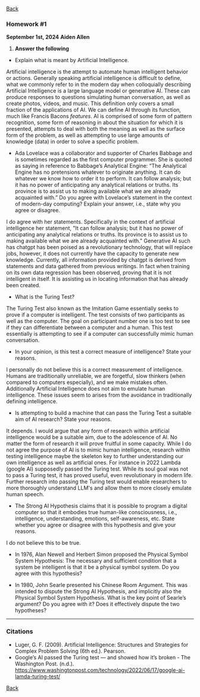 
[Back](../Index.md)
### Homework #1
**September 1st, 2024**
**Aiden Allen**

1) **Answer the following**
- Explain what is meant by Artificial Intelligence.

Artificial intelligence is the attempt to automate human intelligent behavior or actions. Generally speaking artificial intelligence is difficult to define, what we commonly refer to in the modern day when colloquially describing Artificial Intelligence is a large language model or generative AI. These can produce responses to questions simulating human conversation, as well as create photos, videos, and music. This definition only covers a small fraction of the applications of AI. We can define AI through its function, much like Francis Bacons *features*. AI is comprised of some form of pattern recognition, some form of reasoning in about the situation for which it is presented, attempts to deal with both the meaning as well as the surface form of the problem, as well as attempting to use large amounts of knowledge (data) in order to solve a specific problem. 

- Ada Lovelace was a collaborator and supporter of Charles Babbage and is sometimes regarded as the first computer programmer. She is quoted as saying in reference to Babbage’s Analytical Engine: “The Analytical Engine has no pretensions whatever to originate anything. It can do whatever we know how to order it to perform. It can follow analysis; but it has no power of anticipating any analytical relations or truths. Its province is to assist us to making available what we are already acquainted with.” Do you agree with Lovelace’s statement in the context of modern-day computing? Explain your answer, i.e., state why you agree or disagree.

I do agree with her statements. Specifically in the context of artificial intelligence her statement, "It can follow analysis; but it has no power of anticipating any analytical relations or truths. Its province is to assist us to making available what we are already acquainted with." Generative AI such has chatgpt has been poised as a revolutionary technology, that will replace jobs, however, it does not currently have the capacity to generate new knowledge. Currently, all information provided by chatgpt is derived from statements and data gathered from previous writings. In fact when training on its own data regression has been observed, proving that it is not intelligent in itself. It is assisting us in locating information that has already been created. 

- What is the Turing Test? 

The Turing Test also known as the Imitation Game essentially seeks to prove if a computer is intelligent. The test consists of two participants as well as the computer. The goal on participant number one is too test to see if they can differentiate between a computer and a human. This test essentially is attempting to see if a computer can successfully mimic human conversation. 

- In your opinion, is this test a correct measure of intelligence? State your reasons.

I personally do not believe this is a correct measurement of intelligence. Humans are traditionally unreliable, we are forgetful, slow thinkers (when compared to computers especially), and we make mistakes often. Additionally Artificial Intelligence does not aim to emulate human intelligence. These issues seem to arises from the avoidance in traditionally defining intelligence. 

- Is attempting to build a machine that can pass the Turing Test a suitable aim of AI research? State your reasons.

It depends. I would argue that any form of research within artificial intelligence would be a suitable aim, due to the adolescence of AI. No matter the form of research it will prove fruitful in some capacity. While I do not agree the purpose of AI is to mimic human intelligence, research within testing intelligence maybe the skeleton key to further understanding our own intelligence as well as artificial ones. For instance in 2022 Lambda (google AI) supposedly passed the Turing test. While its soul goal was not to pass a Turing test, it has proved useful, even revolutionary in modern life. Further research into passing the Turing test would enable researchers to more thoroughly understand LLM's and allow them to more closely emulate human speech. 

- The Strong AI Hypothesis claims that it is possible to program a digital computer so that it embodies true human-like consciousness, i.e., intelligence, understanding, emotions, self-awareness, etc. State whether you agree or disagree with this hypothesis and give your reasons.

I do not believe this to be true. 



- In 1976, Alan Newell and Herbert Simon proposed the Physical Symbol System Hypothesis: The necessary and sufficient condition that a system be intelligent is that it be a physical symbol system. Do you agree with this hypothesis?



- In 1980, John Searle presented his Chinese Room Argument. This was intended to dispute the Strong AI Hypothesis, and implicitly also the Physical Symbol System Hypothesis. What is the key point of Searle’s argument? Do you agree with it? Does it effectively dispute the two hypotheses?


****

### Citations

- Luger, G. F. (2009). Artificial Intelligence: Structures and Strategies for Complex Problem Solving (6th ed.). Pearson.
- Google’s AI passed the Turing test — and showed how it’s broken - The Washington Post. (n.d.). https://www.washingtonpost.com/technology/2022/06/17/google-ai-lamda-turing-test/


[Back](../Index.md)